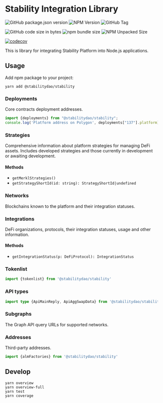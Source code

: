 # Stability Integration Library

![GitHub package.json version](https://img.shields.io/github/package-json/v/stabilitydao/stability)
![NPM Version](https://img.shields.io/npm/v/%40stabilitydao%2Fstability?label=NPM%20version)
![GitHub Tag](https://img.shields.io/github/v/tag/stabilitydao/stability)

![GitHub code size in bytes](https://img.shields.io/github/languages/code-size/stabilitydao/stability?label=code%20size)
![npm bundle size](https://img.shields.io/bundlephobia/min/%40stabilitydao%2Fstability?label=NPM%20bundle%20size)
![NPM Unpacked Size](https://img.shields.io/npm/unpacked-size/%40stabilitydao%2Fstability?label=NPM%20unpacked%20size)

[![codecov](https://codecov.io/github/stabilitydao/stability/graph/badge.svg?token=V0JV1WOGMM)](https://codecov.io/github/stabilitydao/stability)

This is library for integrating Stability Platform into Node.js applications.

## Usage

Add npm package to your project:

```shell
yarn add @stabilitydao/stability
```

### Deployments

Core contracts deployment addresses.

```typescript
import {deployments} from "@stabilitydao/stability";
console.log('Platform address on Polygon', deployments["137"].platform)
```

### Strategies

Comprehensive information about platform strategies for managing DeFi assets. Includes developed strategies and those currently in development or awaiting development.

#### Methods

* `getMerklStrategies()`
* `getStrategyShortId(id: string): StrategyShortId|undefined`

### Networks

Blockchains known to the platform and their integration statuses.

### Integrations

DeFi organizations, protocols, their integration statuses, usage and other information.

#### Methods

* `getIntegrationStatus(p: DeFiProtocol): IntegrationStatus`

### Tokenlist

```typescript
import {tokenlist} from '@stabilitydao/stability'
```

### API types

```typescript
import type {ApiMainReply, ApiAggSwapData} from '@stabilitydao/stability'
```

### Subgraphs

The Graph API query URLs for supported networks.

### Addresses

Third-party addresses.

```typescript
import {almFactories} from '@stabilitydao/stability'
```

## Develop

```shell
yarn overview
yarn overview-full
yarn test
yarn coverage
```
